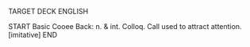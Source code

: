 TARGET DECK
ENGLISH

START
Basic
Cooee
Back: n. & int. Colloq. Call used to attract attention. [imitative]
END
